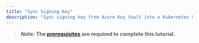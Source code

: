 ```yaml
---
title: "Sync Signing Key"
description: "Sync signing key from Azure Key Vault into a Kubernetes Secret"
---
```


> **Note: The [prerequisites](../prerequisites) are required to complete this tutorial.**
